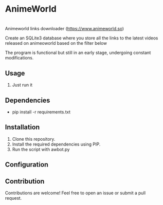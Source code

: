 # AnimeWorld
#
Animeworld links downloader (https://www.animeworld.so)

Create an SQLite3 database where you store all the links to the latest videos released on animeoworld based on the filter below

The program is functional but still in an early stage, undergoing constant modifications.

## Usage

1. Just run it

## Dependencies

- pip install -r requirements.txt

## Installation

1. Clone this repository.
2. Install the required dependencies using PIP.
3. Run the script with awbot.py

## Configuration


## Contribution

Contributions are welcome! Feel free to open an issue or submit a pull request.

